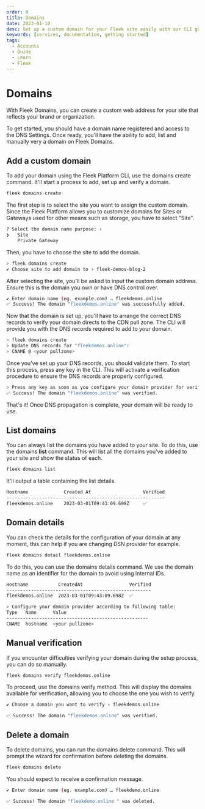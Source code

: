 ```yaml
---
order: 8
title: Domains
date: 2023-01-10
desc: Set up a custom domain for your Fleek site easily with our CLI guide. Add, verify, and manage effortlessly.
keywords: [services, documentation, getting started]
tags:
  - Accounts
  - Guide
  - Learn
  - Fleek
---
```


# Domains

With Fleek Domains, you can create a custom web address for your site that reflects your brand or organization.

To get started, you should have a domain name registered and access to the DNS Settings. Once ready, you'll have the ability to add, list and manually very a domain on Fleek Domains.

## Add a custom domain

To add your domain using the Fleek Platform CLI, use the domains create command. It'll start a process to add, set up and verify a domain.

```sh
fleek domains create
```

The first step is to select the site you want to assign the custom domain. Since the Fleek Platform allows you to customize domains for Sites or Gateways used for other means such as storage, you have to select "Site".

```sh
? Select the domain name purpose: ›
❯   Site
    Private Gateway
```

Then, you have to choose the site to add the domain.

```sh
> fleek domains create
✔ Choose site to add domain to › fleek-demos-blog-2
```

After selecting the site, you'll be asked to input the custom domain address. Ensure this is the domain you own or have DNS control over.

```sh
✔ Enter domain name (eg. example.com) … fleekdemos.online
✅ Success! The domain "fleekdemos.online" was successfully added.
```

Now that the domain is set up, you'll have to arrange the correct DNS records to verify your domain directs to the CDN pull zone. The CLI will provide you with the DNS records required to add to your domain.

```sh
> fleek domains create
> Update DNS records for "fleekdemos.online":
> CNAME @ <your pullzone>
```

Once you've set up your DNS records, you should validate them. To start this process, press any key in the CLI. This will activate a verification procedure to ensure the DNS records are properly configured.

```sh
> Press any key as soon as you configure your domain provider for verification.
✅ Success! The domain "fleekdemos.online" was verified.
```

That's it! Once DNS propagation is complete, your domain will be ready to use.

## List domains

You can always list the domains you have added to your site. To do this, use the domains **list** command. This will list all the domains you've added to your site and show the status of each.

```sh
fleek domains list
```

It'll output a table containing the list details.

```sh
Hostname             Created At                   Verified
----------------------------------------------------------
fleekdemos.online    2023-03-01T09:43:09.698Z     ✅
```

## Domain details

You can check the details for the configuration of your domain at any moment, this can help if you are changing DSN provider for example.

```sh
fleek domains detail fleekdemos.online
```

To do this, you can use the domains details command. We use the domain name as an identifier for the domain to avoid using internal IDs.

```sh
Hostname           CreatedAt                 Verified
-----------------------------------------------------
fleekdemos.online  2023-03-01T09:43:09.698Z  ✅

> Configure your domain provider according to following table:
Type   Name      Value
----------------------------------------------------
CNAME  hostname  <your pullzone>
```

## Manual verification

If you encounter difficulties verifying your domain during the setup process, you can do so manually.

```sh
fleek domains verify fleekdemos.online
```

To proceed, use the domains verify method. This will display the domains available for verification, allowing you to choose the one you wish to verify.

```sh
✔ Choose a domain you want to verify › fleekdemos.online

✅ Success! The domain "fleekdemos.online" was verified.
```

## Delete a domain

To delete domains, you can run the domains delete command. This will prompt the wizard for confirmation before deleting the domains.

```sh
fleek domains delete
```

You should expect to receive a confirmation message.

```sh
✔ Enter domain name (eg. example.com) … fleekdemo.online

✅ Success! The domain "fleekdemo.online " was deleted.
```
